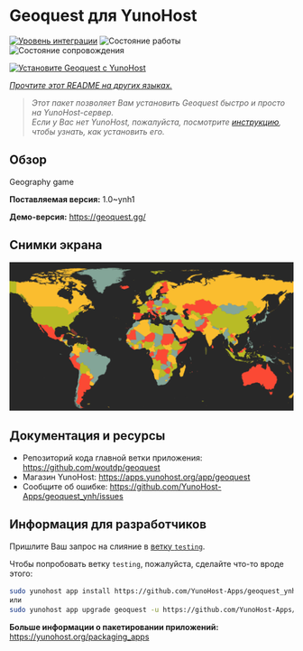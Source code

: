 <!--
Важно: этот README был автоматически сгенерирован <https://github.com/YunoHost/apps/tree/master/tools/readme_generator>
Он НЕ ДОЛЖЕН редактироваться вручную.
-->

# Geoquest для YunoHost

[![Уровень интеграции](https://apps.yunohost.org/badge/integration/geoquest)](https://ci-apps.yunohost.org/ci/apps/geoquest/)
![Состояние работы](https://apps.yunohost.org/badge/state/geoquest)
![Состояние сопровождения](https://apps.yunohost.org/badge/maintained/geoquest)

[![Установите Geoquest с YunoHost](https://install-app.yunohost.org/install-with-yunohost.svg)](https://install-app.yunohost.org/?app=geoquest)

*[Прочтите этот README на других языках.](./ALL_README.md)*

> *Этот пакет позволяет Вам установить Geoquest быстро и просто на YunoHost-сервер.*  
> *Если у Вас нет YunoHost, пожалуйста, посмотрите [инструкцию](https://yunohost.org/install), чтобы узнать, как установить его.*

## Обзор

Geography game


**Поставляемая версия:** 1.0~ynh1

**Демо-версия:** <https://geoquest.gg/>

## Снимки экрана

![Снимок экрана Geoquest](./doc/screenshots/screenshot.png)

## Документация и ресурсы

- Репозиторий кода главной ветки приложения: <https://github.com/woutdp/geoquest>
- Магазин YunoHost: <https://apps.yunohost.org/app/geoquest>
- Сообщите об ошибке: <https://github.com/YunoHost-Apps/geoquest_ynh/issues>

## Информация для разработчиков

Пришлите Ваш запрос на слияние в [ветку `testing`](https://github.com/YunoHost-Apps/geoquest_ynh/tree/testing).

Чтобы попробовать ветку `testing`, пожалуйста, сделайте что-то вроде этого:

```bash
sudo yunohost app install https://github.com/YunoHost-Apps/geoquest_ynh/tree/testing --debug
или
sudo yunohost app upgrade geoquest -u https://github.com/YunoHost-Apps/geoquest_ynh/tree/testing --debug
```

**Больше информации о пакетировании приложений:** <https://yunohost.org/packaging_apps>
